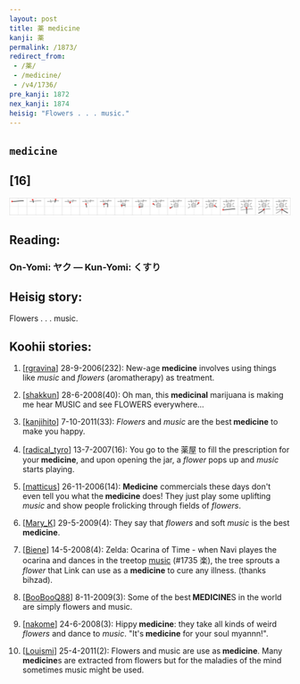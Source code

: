 ```yaml
---
layout: post
title: 薬 medicine
kanji: 薬
permalink: /1873/
redirect_from:
 - /薬/
 - /medicine/
 - /v4/1736/
pre_kanji: 1872
nex_kanji: 1874
heisig: "Flowers . . . music."
---
```


## `medicine`

## [16]

<div class="stroke"><img src="../images/E896AC.png" /></div>

## Reading:

### On-Yomi: ヤク &mdash; Kun-Yomi: くすり

## Heisig story:

Flowers . . . music.

## Koohii stories:

1) [<a href="http://kanji.koohii.com/profile/rgravina">rgravina</a>] 28-9-2006(232): New-age<strong> medicine</strong> involves using things like <em>music</em> and <em>flowers</em> (aromatherapy) as treatment.

2) [<a href="http://kanji.koohii.com/profile/shakkun">shakkun</a>] 28-6-2008(40): Oh man, this <strong>medicinal</strong> marijuana is making me hear MUSIC and see FLOWERS everywhere...

3) [<a href="http://kanji.koohii.com/profile/kanjihito">kanjihito</a>] 7-10-2011(33): <em>Flowers</em> and <em>music</em> are the best<strong> medicine</strong> to make you happy.

4) [<a href="http://kanji.koohii.com/profile/radical_tyro">radical_tyro</a>] 13-7-2007(16): You go to the 薬屋 to fill the prescription for your<strong> medicine</strong>, and upon opening the jar, a <em>flower</em> pops up and <em>music</em> starts playing.

5) [<a href="http://kanji.koohii.com/profile/matticus">matticus</a>] 26-11-2006(14): <strong>Medicine</strong> commercials these days don&#039;t even tell you what the<strong> medicine</strong> does! They just play some uplifting <em>music</em> and show people frolicking through fields of <em>flowers</em>.

6) [<a href="http://kanji.koohii.com/profile/Mary_K">Mary_K</a>] 29-5-2009(4): They say that <em>flowers</em> and soft <em>music</em> is the best<strong> medicine</strong>.

7) [<a href="http://kanji.koohii.com/profile/Biene">Biene</a>] 14-5-2008(4): Zelda: Ocarina of Time - when Navi playes the ocarina and dances in the treetop <a href="../v4/1735">music</a> (#1735 楽), the tree sprouts a <em>flower</em> that Link can use as a <strong>medicine</strong> to cure any illness. (thanks bihzad).

8) [<a href="http://kanji.koohii.com/profile/BooBooQ88">BooBooQ88</a>] 8-11-2009(3): Some of the best<strong> MEDICINE</strong>S in the world are simply flowers and music.

9) [<a href="http://kanji.koohii.com/profile/nakome">nakome</a>] 24-6-2008(3): Hippy<strong> medicine</strong>: they take all kinds of weird <em>flowers</em> and dance to <em>music</em>. &quot;It&#039;s<strong> medicine</strong> for your soul myannn!&quot;.

10) [<a href="http://kanji.koohii.com/profile/Louismi">Louismi</a>] 25-4-2011(2): Flowers and music are use as<strong> medicine</strong>. Many<strong> medicine</strong>s are extracted from flowers but for the maladies of the mind sometimes music might be used.
